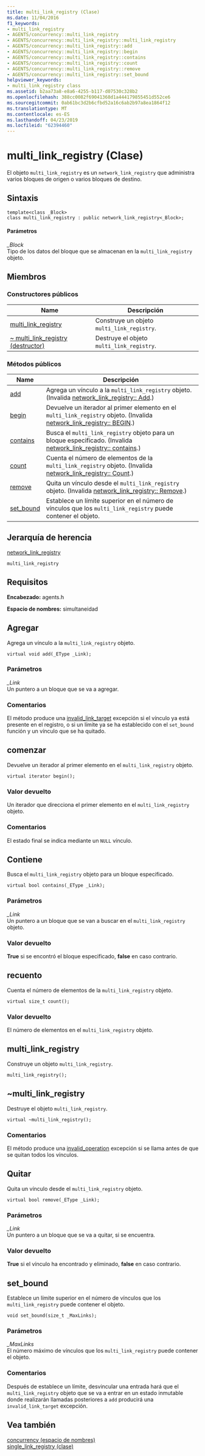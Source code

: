```yaml
---
title: multi_link_registry (Clase)
ms.date: 11/04/2016
f1_keywords:
- multi_link_registry
- AGENTS/concurrency::multi_link_registry
- AGENTS/concurrency::multi_link_registry::multi_link_registry
- AGENTS/concurrency::multi_link_registry::add
- AGENTS/concurrency::multi_link_registry::begin
- AGENTS/concurrency::multi_link_registry::contains
- AGENTS/concurrency::multi_link_registry::count
- AGENTS/concurrency::multi_link_registry::remove
- AGENTS/concurrency::multi_link_registry::set_bound
helpviewer_keywords:
- multi_link_registry class
ms.assetid: b2aa73a8-e8a6-4255-b117-d07530c328b2
ms.openlocfilehash: 388cc0082f69041368d1a444179855451d552ce6
ms.sourcegitcommit: 0ab61bc3d2b6cfbd52a16c6ab2b97a8ea1864f12
ms.translationtype: MT
ms.contentlocale: es-ES
ms.lasthandoff: 04/23/2019
ms.locfileid: "62394460"
---
```

# <a name="multilinkregistry-class"></a>multi_link_registry (Clase)

El objeto `multi_link_registry` es un `network_link_registry` que administra varios bloques de origen o varios bloques de destino.

## <a name="syntax"></a>Sintaxis

```
template<class _Block>
class multi_link_registry : public network_link_registry<_Block>;
```

#### <a name="parameters"></a>Parámetros

*_Block*<br/>
Tipo de los datos del bloque que se almacenan en la `multi_link_registry` objeto.

## <a name="members"></a>Miembros

### <a name="public-constructors"></a>Constructores públicos

|Name|Descripción|
|----------|-----------------|
|[multi_link_registry](#ctor)|Construye un objeto `multi_link_registry`.|
|[~ multi_link_registry (destructor)](#dtor)|Destruye el objeto `multi_link_registry`.|

### <a name="public-methods"></a>Métodos públicos

|Name|Descripción|
|----------|-----------------|
|[add](#add)|Agrega un vínculo a la `multi_link_registry` objeto. (Invalida [network_link_registry:: Add](network-link-registry-class.md#add).)|
|[begin](#begin)|Devuelve un iterador al primer elemento en el `multi_link_registry` objeto. (Invalida [network_link_registry:: BEGIN](network-link-registry-class.md#begin).)|
|[contains](#contains)|Busca el `multi_link_registry` objeto para un bloque especificado. (Invalida [network_link_registry:: contains](network-link-registry-class.md#contains).)|
|[count](#count)|Cuenta el número de elementos de la `multi_link_registry` objeto. (Invalida [network_link_registry:: Count](network-link-registry-class.md#count).)|
|[remove](#remove)|Quita un vínculo desde el `multi_link_registry` objeto. (Invalida [network_link_registry:: Remove](network-link-registry-class.md#remove).)|
|[set_bound](#set_bound)|Establece un límite superior en el número de vínculos que los `multi_link_registry` puede contener el objeto.|

## <a name="inheritance-hierarchy"></a>Jerarquía de herencia

[network_link_registry](network-link-registry-class.md)

`multi_link_registry`

## <a name="requirements"></a>Requisitos

**Encabezado:** agents.h

**Espacio de nombres:** simultaneidad

##  <a name="add"></a> Agregar

Agrega un vínculo a la `multi_link_registry` objeto.

```
virtual void add(_EType _Link);
```

### <a name="parameters"></a>Parámetros

*_Link*<br/>
Un puntero a un bloque que se va a agregar.

### <a name="remarks"></a>Comentarios

El método produce una [invalid_link_target](invalid-link-target-class.md) excepción si el vínculo ya está presente en el registro, o si un límite ya se ha establecido con el `set_bound` función y un vínculo que se ha quitado.

##  <a name="begin"></a> comenzar

Devuelve un iterador al primer elemento en el `multi_link_registry` objeto.

```
virtual iterator begin();
```

### <a name="return-value"></a>Valor devuelto

Un iterador que direcciona el primer elemento en el `multi_link_registry` objeto.

### <a name="remarks"></a>Comentarios

El estado final se indica mediante un `NULL` vínculo.

##  <a name="contains"></a> Contiene

Busca el `multi_link_registry` objeto para un bloque especificado.

```
virtual bool contains(_EType _Link);
```

### <a name="parameters"></a>Parámetros

*_Link*<br/>
Un puntero a un bloque que se van a buscar en el `multi_link_registry` objeto.

### <a name="return-value"></a>Valor devuelto

**True** si se encontró el bloque especificado, **false** en caso contrario.

##  <a name="count"></a> recuento

Cuenta el número de elementos de la `multi_link_registry` objeto.

```
virtual size_t count();
```

### <a name="return-value"></a>Valor devuelto

El número de elementos en el `multi_link_registry` objeto.

##  <a name="ctor"></a> multi_link_registry

Construye un objeto `multi_link_registry`.

```
multi_link_registry();
```

##  <a name="dtor"></a> ~multi_link_registry

Destruye el objeto `multi_link_registry`.

```
virtual ~multi_link_registry();
```

### <a name="remarks"></a>Comentarios

El método produce una [invalid_operation](invalid-operation-class.md) excepción si se llama antes de que se quitan todos los vínculos.

##  <a name="remove"></a> Quitar

Quita un vínculo desde el `multi_link_registry` objeto.

```
virtual bool remove(_EType _Link);
```

### <a name="parameters"></a>Parámetros

*_Link*<br/>
Un puntero a un bloque que se va a quitar, si se encuentra.

### <a name="return-value"></a>Valor devuelto

**True** si el vínculo ha encontrado y eliminado, **false** en caso contrario.

##  <a name="set_bound"></a> set_bound

Establece un límite superior en el número de vínculos que los `multi_link_registry` puede contener el objeto.

```
void set_bound(size_t _MaxLinks);
```

### <a name="parameters"></a>Parámetros

*_MaxLinks*<br/>
El número máximo de vínculos que los `multi_link_registry` puede contener el objeto.

### <a name="remarks"></a>Comentarios

Después de establece un límite, desvincular una entrada hará que el `multi_link_registry` objeto que se va a entrar en un estado inmutable donde realizarán llamadas posteriores a `add` producirá una `invalid_link_target` excepción.

## <a name="see-also"></a>Vea también

[concurrency (espacio de nombres)](concurrency-namespace.md)<br/>
[single_link_registry (clase)](single-link-registry-class.md)
